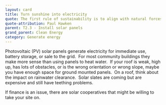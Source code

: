 ```yaml
---
layout: card
title: Turn sunshine into electricity
quote: The first rule of sustainability is to align with natural forces, or at least not try to defy them.
quote-attribution: Paul Hawken
parent: T2.3 - Install solar panels
grand_parent: Clean Energy 
category: Generate energy
---
```


<p>Photovoltaic (PV) solar panels generate electricity for immediate use, battery storage, or sale to the grid.  For most community buildings they make more sense than using panels to heat water.  If your roof is weak, high up, has lots of obstacles, or is the wrong orientation or wrong slope, maybe you have enough space for ground mounted panels.  On a roof, think about the impact on rainwater clearance.  Solar slates are coming but are expensive and still have teething problems.  </p><p>If finance is an issue, there are solar cooperatives that might be willing to take your site on.</p> 

